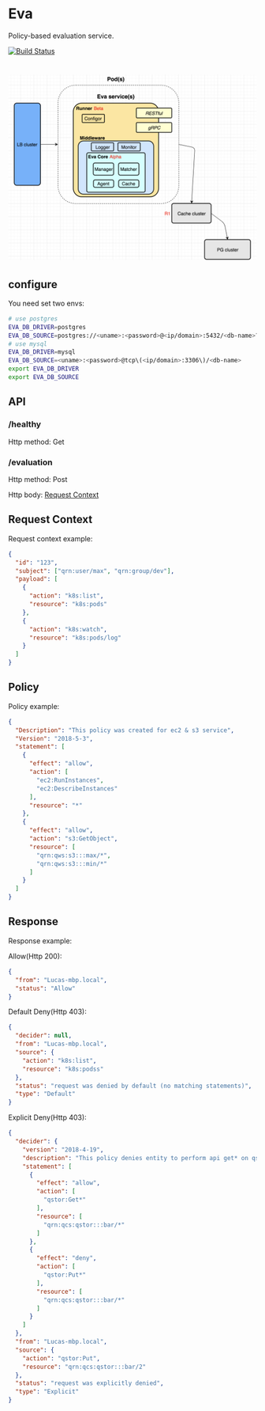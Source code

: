 # Eva
Policy-based evaluation service.

[![Build Status](https://travis-ci.org/6congyao/eva.svg?branch=master)](https://travis-ci.org/6congyao/eva)
<h1 align="center"><img src="./docs/images/eva_design.png"></h1>

## configure

You need set two envs:  
```bash
# use postgres
EVA_DB_DRIVER=postgres
EVA_DB_SOURCE=postgres://<uname>:<password>@<ip/domain>:5432/<db-name>?sslmode\=disable
# use mysql
EVA_DB_DRIVER=mysql
EVA_DB_SOURCE=<uname>:<password>@tcp\(<ip/domain>:3306\)/<db-name>
export EVA_DB_DRIVER
export EVA_DB_SOURCE
```

## API

### /healthy

Http method: Get
### /evaluation

Http method: Post

Http body: [Request Context](#req-ctx)

## <a name="req-ctx">Request Context
Request context example:
```json
{
  "id": "123",
  "subject": ["qrn:user/max", "qrn:group/dev"],
  "payload": [
    {
      "action": "k8s:list",
      "resource": "k8s:pods"
    },
    {
      "action": "k8s:watch",
      "resource": "k8s:pods/log"
    }
  ]
}
```

## Policy
Policy example:
```json
{
  "Description": "This policy was created for ec2 & s3 service",
  "Version": "2018-5-3",
  "statement": [
    {
      "effect": "allow",
      "action": [
        "ec2:RunInstances",
        "ec2:DescribeInstances"
      ],
      "resource": "*"
    },
    {
      "effect": "allow",
      "action": "s3:GetObject",
      "resource": [
        "qrn:qws:s3:::max/*",
        "qrn:qws:s3:::min/*"
      ]
    }
  ]
}
```

## Response
Response example:

Allow(Http 200):
```json
{
  "from": "Lucas-mbp.local",
  "status": "Allow"
}
```

Default Deny(Http 403):
```json
{
  "decider": null,
  "from": "Lucas-mbp.local",
  "source": {
    "action": "k8s:list",
    "resource": "k8s:podss"
  },
  "status": "request was denied by default (no matching statements)",
  "type": "Default"
}
```

Explicit Deny(Http 403):
```json
{
  "decider": {
    "version": "2018-4-19",
    "description": "This policy denies entity to perform api get* on qstor service at path /bar/*.",
    "statement": [
      {
        "effect": "allow",
        "action": [
          "qstor:Get*"
        ],
        "resource": [
          "qrn:qcs:qstor:::bar/*"
        ]
      },
      {
        "effect": "deny",
        "action": [
          "qstor:Put*"
        ],
        "resource": [
          "qrn:qcs:qstor:::bar/*"
        ]
      }
    ]
  },
  "from": "Lucas-mbp.local",
  "source": {
    "action": "qstor:Put",
    "resource": "qrn:qcs:qstor:::bar/2"
  },
  "status": "request was explicitly denied",
  "type": "Explicit"
}
```

